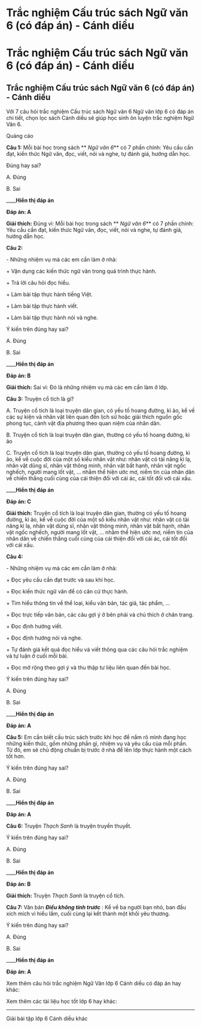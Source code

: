 # Trắc nghiệm Cấu trúc sách Ngữ văn 6 (có đáp án) - Cánh diều

# Trắc nghiệm Cấu trúc sách Ngữ văn 6 (có đáp án) - Cánh diều

## Trắc nghiệm Cấu trúc sách Ngữ văn 6 (có đáp án) - Cánh diều

Với 7 câu hỏi trắc nghiệm Cấu trúc sách Ngữ văn 6 Ngữ văn lớp 6 có đáp án chi tiết, chọn lọc sách Cánh diều sẽ giúp học sinh ôn luyện trắc nghiệm Ngữ Văn 6.

Quảng cáo

**Câu 1:** Mỗi bài học trong sách ** _Ngữ văn 6_** có 7 phần chính: Yêu cầu cần đạt, kiến thức Ngữ văn, đọc, viết, nói và nghe, tự đánh giá, hướng dẫn học.

Đúng hay sai?

A. Đúng

B. Sai

____**Hiển thị đáp án**

**Đáp án: A**

**Giải thích:** Đúng vì: Mỗi bài học trong sách ** _Ngữ văn 6_** có 7 phần chính: Yêu cầu cần đạt, kiến thức Ngữ văn, đọc, viết, nói và nghe, tự đánh giá, hướng dẫn học.

**Câu 2:**

\- Những nhiệm vụ mà các em cần làm ở nhà:

\+ Vận dụng các kiến thức ngữ văn trong quá trình thực hành.

\+ Trả lời câu hỏi đọc hiểu.

\+ Làm bài tập thực hành tiếng Việt.

\+ Làm bài tập thực hành viết.

\+ Làm bài tập thực hành nói và nghe.

Ý kiến trên đúng hay sai?

A. Đúng

B. Sai

____**Hiển thị đáp án**

**Đáp án: B**

**Giải thích:** Sai vì: Đó là những nhiệm vụ mà các em cần làm ở lớp.

**Câu 3:** Truyện cổ tích là gì?

A. Truyện cổ tích là loại truyện dân gian, có yếu tố hoang đường, kì ảo, kể về các sự kiện và nhân vật liên quan đến lịch sử hoặc giải thích nguồn gốc phong tục, cảnh vật địa phương theo quan niệm của nhân dân.

B. Truyện cổ tích là loại truyện dân gian, thường có yếu tố hoang đường, kì ảo

C. Truyện cổ tích là loại truyện dân gian, thường có yếu tố hoang đường, kì ảo, kể về cuộc đời của một số kiểu nhân vật như: nhân vật có tài năng kì lạ, nhân vật dũng sĩ, nhân vật thông minh, nhân vật bất hạnh, nhân vật ngốc nghếch, người mang lốt vật, … nhằm thể hiện ước mơ, niềm tin của nhân dân về chiến thắng cuối cùng của cái thiện đối với cái ác, cái tốt đối với cái xấu.

____**Hiển thị đáp án**

**Đáp án: C**

**Giải thích:** Truyện cổ tích là loại truyện dân gian, thường có yếu tố hoang đường, kì ảo, kể về cuộc đời của một số kiểu nhân vật như: nhân vật có tài năng kì lạ, nhân vật dũng sĩ, nhân vật thông minh, nhân vật bất hạnh, nhân vật ngốc nghếch, người mang lốt vật, … nhằm thể hiện ước mơ, niềm tin của nhân dân về chiến thắng cuối cùng của cái thiện đối với cái ác, cái tốt đối với cái xấu.

**Câu 4:**

\- Những nhiệm vụ mà các em cần làm ở nhà:

\+ Đọc yêu cầu cần đạt trước và sau khi học.

\+ Đọc kiến thức ngữ văn để có căn cứ thực hành.

\+ Tìm hiểu thông tin về thể loại, kiểu văn bản, tác giả, tác phẩm, …

\+ Đọc trực tiếp văn bản, các câu gợi ý ở bên phải và chú thích ở chân trang.

\+ Đọc định hướng viết.

\+ Đọc định hướng nói và nghe.

\+ Tự đánh giá kết quả đọc hiểu và viết thông qua các câu hỏi trắc nghiệm và tự luận ở cuối mỗi bài.

\+ Đọc mở rộng theo gợi ý và thu thập tư liệu liên quan đến bài học.

Ý kiến trên đúng hay sai?

A. Đúng

B. Sai

____**Hiển thị đáp án**

**Đáp án: A**

**Câu 5:** Em cần biết cấu trúc sách trước khi học để nắm rõ mình đang học những kiến thức, gồm những phần gì, nhiệm vụ và yêu cầu của mỗi phần. Từ đó, em sẽ chủ động chuẩn bị trước ở nhà để lên lớp thực hành một cách tốt hơn.

Ý kiến trên đúng hay sai?

A. Đúng

B. Sai

____**Hiển thị đáp án**

**Đáp án: A**

**Câu 6:** Truyện _Thạch Sanh_ là truyện truyền thuyết.

Ý kiến trên đúng hay sai?

A. Đúng

B. Sai

____**Hiển thị đáp án**

**Đáp án: B**

**Giải thích:** Truyện _Thạch Sanh_ là truyện cổ tích.

**Câu 7:** Văn bản **_Điều không tính trước_** : Kể về ba người bạn nhỏ, ban đầu xích mích vì hiểu lầm, cuối cùng lại kết thành một khối yêu thương.

Ý kiến trên đúng hay sai?

A. Đúng

B. Sai

____**Hiển thị đáp án**

**Đáp án: A**

Xem thêm câu hỏi trắc nghiệm Ngữ Văn lớp 6 Cánh diều có đáp án hay khác:

Xem thêm các tài liệu học tốt lớp 6 hay khác:

* * *

Giải bài tập lớp 6 Cánh diều khác
